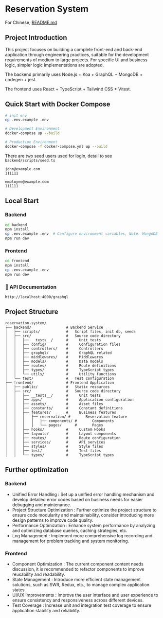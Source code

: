 # Reservation System

For Chinese, [README.md](./README.md)

## Project Introduction

This project focuses on building a complete front-end and back-end application through engineering practices, suitable for the development requirements of medium to large projects. For specific UI and business logic, simpler logic implementations are adopted.

The backend primarily uses Node.js + Koa + GraphQL + MongoDB + codegen + jest.

The frontend uses React + TypeScript + Tailwind CSS + Vitest.

## Quick Start with Docker Compose

```bash
# init env
cp .env.example .env

# Development Environment
docker-compose up --build

# Production Environment
docker-compose -f docker-compose.yml up --build
```

There are two seed users used for login, detail to see `backend/scripts/seed.ts`
```text
john@example.com
111111

employee@example.com
111111
```

## Local Start

### Backend
```bash
cd backend
npm install
cp .env.example .env  # Configure environment variables, Note: MongoDB dependency, MongoDB needs to be started first
npm run dev
```

### Frontend
```bash
cd frontend
npm install
cp .env.example .env
npm run dev
```

### 📝 API Documentation
``` text
http://localhost:4000/graphql
```

## Project Structure
```text
reservation-system/
├── backend/                # Backend Service
│   ├── scripts/            #   Script files, init db, seeds
│   ├── src/                #   Source code directory
│   │   ├── __tests__/      #     Unit tests
│   │   ├── config/         #     Configuration files
│   │   ├── controllers/    #     Controllers
│   │   ├── graphql/        #     GraphQL related
│   │   ├── middlewares/    #     Middlewares
│   │   ├── models/         #     Data models
│   │   ├── routes/         #     Route definitions
│   │   ├── types/          #     TypeScript types
│   │   └── utils/          #     Utility functions
│   └── test/               #   Test configuration
├── frontend/               # Frontend Application
│   ├── public/             #   Static resources
│   ├── src/                #   Source code directory
│   │   ├── __tests__/      #     Unit tests
│   │   ├── apps/           #     Application configuration
│   │   ├── assets/         #     Asset files
│   │   ├── constants/      #     Constant definitions
│   │   ├── features/       #     Business features
│   │   │   ├── reservation/ #       Reservation feature
│   │   │   │   ├── components/ #       Components
│   │   │   │   └── pages/      #       Pages
│   │   ├── hooks/          #     Custom Hooks
│   │   ├── layouts/        #     Layout components
│   │   ├── routes/         #     Route configuration
│   │   ├── services/       #     API services
│   │   ├── styles/         #     Style files
│   │   ├── test/           #     Test files
│   │   └── types/          #     TypeScript types
```

## Further optimization

### Backend

- Unified Error Handling : Set up a unified error handling mechanism and develop detailed error codes based on business needs for easier debugging and maintenance.
- Project Structure Optimization : Further optimize the project structure to ensure code modularity and maintainability, consider introducing more design patterns to improve code quality.
- Performance Optimization : Enhance system performance by analyzing and optimizing database queries, caching strategies, etc.
- Log Management : Implement more comprehensive log recording and management for problem tracking and system monitoring.

### Frontend

- Component Optimization : The current component content needs discussion, it is recommended to refactor components to improve reusability and readability.
- State Management : Introduce more efficient state management solutions, such as SWR, Redux, etc., to manage complex application states.
- UI/UX Improvements : Improve the user interface and user experience to ensure consistency and responsiveness across different devices.
- Test Coverage : Increase unit and integration test coverage to ensure application stability and reliability.